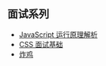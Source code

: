 ## 面试系列

* [JavaScript 运行原理解析](/面试系列/JavaScript运行原理解析.md)
* [CSS 面试基础](/面试系列/CSS基础.md)
* [炸鸡](/杂)



